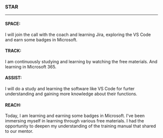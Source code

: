 ### STAR
---
#### SPACE:
I will join the call with the coach and learning Jira, exploring the VS Code and earn some badges in Microsoft.

#### TRACK: 
I am continuously studying and learning by watching the free materials. And learning in Microsoft 365.

#### ASSIST:
I will do a study and learning the software like VS Code for furter understanding and gaining more knowledge about their functions. 

#### REACH: 
Today, I am learning and earning some badges in Microsoft. I've been immersing myself in learning through various free materials. I had the opportunity to deepen my understanding of the training manual that shared to our mentor.
